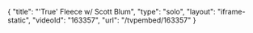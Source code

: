 {
    "title": "'True' Fleece w\/ Scott Blum",
    "type": "solo",
    "layout": "iframe-static",
    "videoId": "163357",
    "url": "\/tvpembed\/163357"
}